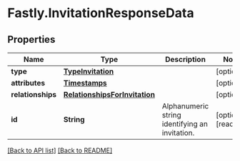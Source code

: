 # Fastly.InvitationResponseData

## Properties

Name | Type | Description | Notes
------------ | ------------- | ------------- | -------------
**type** | [**TypeInvitation**](TypeInvitation.md) |  | [optional] 
**attributes** | [**Timestamps**](Timestamps.md) |  | [optional] 
**relationships** | [**RelationshipsForInvitation**](RelationshipsForInvitation.md) |  | [optional] 
**id** | **String** | Alphanumeric string identifying an invitation. | [optional] [readonly] 


[[Back to API list]](../../README.md#endpoints) [[Back to README]](../../README.md)
